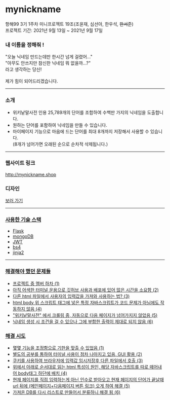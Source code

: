# mynickname
 항해99 3기 1주차 미니프로젝트 19조(조윤재, 심선아, 한우석, ~~한서준~~) <br>
프로젝트 기간: 2021년 9월 13일 ~ 2021년 9월 17일

### 내 이름을 정해줘 !
"오늘 닉네임 만드는데만 한시간 넘게 걸렸어..."<br>
"아무도 안쓰지만 참신한 닉네임 뭐 없을까...?"<br>
라고 생각하는 당신!<br><br>
제가 힘이 되어드리겠습니다.

<hr>

### 소개
* 위키낱말사전 인용 25,789개의 단어를 조합하여 수백만 가지의 닉네임을 도출합니다.<br>
* 원하는 단어를 포함하여 닉네임을 만들 수 있습니다.<br>
* 마이페이지 기능으로 마음에 드는 단어를 최대 8개까지 저장해서 사용할 수 있습니다.<br>
(8개가 넘어가면 오래된 순으로 순차적 삭제됩니다.)

<hr>

### 웹사이트 링크
http://mynickname.shop

### 디자인
<a href="https://www.figma.com/file/dBmnQZThXRudeOBgo2Q3ct/%EB%82%B4-%EC%9D%B4%EB%A6%84%EC%9D%84-%EC%A0%95%ED%95%B4%EC%A4%98!?node-id=0%3A1">보러 가기

<hr>

### 사용한 기술 스택
* Flask
* mongoDB
* JWT
* bs4
* jinja2
  
<hr>

### 해결해야 했던 문제들
* 프로젝트 중 멤버 하차 (1)
* 아직 어색한 터미널 운용으로 깃허브 사용과 배포에 있어 많은 시간을 소요함 (2)
* 다른 html 파일에서 사용자의 입력값을 가져와 사용하는 법? (3)
* html body 위 스크립트 태그에 넣은 특정 자바스크립트가 코드 문제가 아님에도 작동하지 않음 (4)
* "위키낱말사전" 에서 크롤링 중, 자동으로 다음 페이지가 넘어가지지 않았음 (5)
* 닉네임 생성 시 조건을 걸 수 있으나 그에 부합한 출력이 제대로 되지 않음 (6)

### 해결 시도
* 몇몇 기능을 조정함으로 기한을 맞출 수 있었음 (1)
* 별도의 공부를 통하여 터미널 사용이 점차 나아지고 있음, GUI 활용 (2)
* 쿠키를 사용하여 브라우저에 입력값 임시저장후 다른 파일에서 호출 (3)
* 위에서 아래로 순서대로 읽는 html 특성이 원인, 해당 자바스크립트를 따로 떼어내어 body태그 하단에 배치 (4)
* 현재 페이지를 직접 입력하는게 아닌 인수로 받아오고 현재 페이지의 단어가 끝날때  url 뒤에 (메인페이지+다음페이지 버튼 링크) 오게 하여 해결 (5)
* 가져온 DB를 다시 리스트로 만들어서 분류하니 해결 됨 (6)
  
